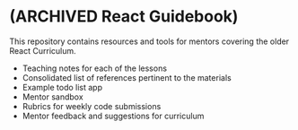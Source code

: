 # (ARCHIVED React Guidebook)

This repository contains resources and tools for mentors covering the older React Curriculum.

- Teaching notes for each of the lessons
- Consolidated list of references pertinent to the materials
- Example todo list app
- Mentor sandbox
- Rubrics for weekly code submissions
- Mentor feedback and suggestions for curriculum

